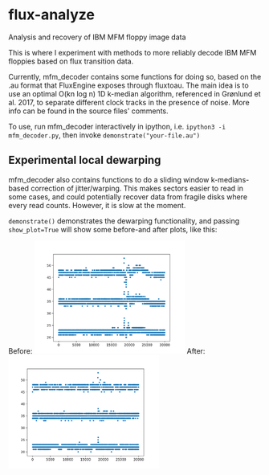 # flux-analyze
Analysis and recovery of IBM MFM floppy image data

This is where I experiment with methods to more reliably decode IBM MFM floppies
based on flux transition data.

Currently, mfm_decoder contains some functions for doing so, based on the .au
format that FluxEngine exposes through fluxtoau. The main idea is to use an
optimal O(kn log n) 1D k-median algorithm, referenced in Grønlund et al. 2017,
to separate different clock tracks in the presence of noise. More info can be
found in the source files' comments.

To use, run mfm_decoder interactively in ipython, i.e. `ipython3 -i mfm_decoder.py`, then invoke `demonstrate("your-file.au")`

## Experimental local dewarping

mfm_decoder also contains functions to do a sliding window k-medians-based
correction of jitter/warping. This makes sectors easier to read in some cases,
and could potentially recover data from fragile disks where every read counts.
However, it is slow at the moment.

`demonstrate()` demonstrates the dewarping functionality, and passing
`show_plot=True` will show some before-and after plots, like this:

Before:
<img src="doc/MSPlus_warped_before.svg" width=300>
After:
<img src="doc/MSPlus_warped_after.svg" width=300>
